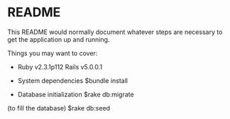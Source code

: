 # README

This README would normally document whatever steps are necessary to get the
application up and running.

Things you may want to cover:

* Ruby v2.3.1p112     Rails v5.0.0.1

* System dependencies
$bundle install

* Database initialization
$rake db:migrate

(to fill the database)
$rake db:seed
